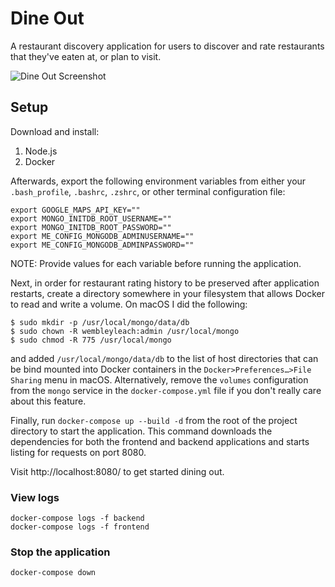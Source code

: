 # Dine Out
A restaurant discovery application for users to discover and rate
restaurants that they've eaten at, or plan to visit.

![Dine Out Screenshot](https://imgur.com/yU9cPHg)

## Setup
Download and install:
1. Node.js
2. Docker

Afterwards, export the following environment variables from
either your `.bash_profile`, `.bashrc`, `.zshrc`, or other
terminal configuration file:
```
export GOOGLE_MAPS_API_KEY=""
export MONGO_INITDB_ROOT_USERNAME=""
export MONGO_INITDB_ROOT_PASSWORD=""
export ME_CONFIG_MONGODB_ADMINUSERNAME=""
export ME_CONFIG_MONGODB_ADMINPASSWORD=""
``` 
NOTE: Provide values for each variable before running the
application.

Next, in order for restaurant rating history to be preserved after
application restarts, create a directory somewhere in your filesystem
that allows Docker to read and write a volume. On macOS I did the following:
```
$ sudo mkdir -p /usr/local/mongo/data/db
$ sudo chown -R wembleyleach:admin /usr/local/mongo
$ sudo chmod -R 775 /usr/local/mongo
```
and added `/usr/local/mongo/data/db` to the list of host directories that can be
bind mounted into Docker containers in the `Docker>Preferences…>File Sharing` menu
in macOS. Alternatively, remove the `volumes` configuration from the `mongo` service in the
`docker-compose.yml` file if you don't really care about this feature.

Finally, run `docker-compose up --build -d` from the root
of the project directory to start the application. This command downloads
the dependencies for both the frontend and backend applications and
starts listing for requests on port 8080. 

Visit http://localhost:8080/ to get started dining out.

### View logs
```
docker-compose logs -f backend
docker-compose logs -f frontend
```

### Stop the application
```
docker-compose down
```
